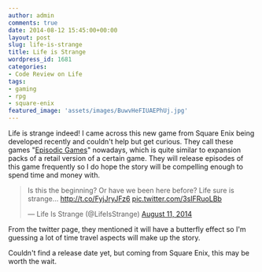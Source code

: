 ```yaml
---
author: admin
comments: true
date: 2014-08-12 15:45:00+00:00
layout: post
slug: life-is-strange
title: Life is Strange
wordpress_id: 1681
categories:
- Code Review on Life
tags:
- gaming
- rpg
- square-enix
featured_image: 'assets/images/BuwvHeFIUAEPhUj.jpg'
---
```


Life is strange indeed! I came across this new game from Square Enix being developed recently and couldn't help but get curious. They call these games "[Episodic Games](http://en.wikipedia.org/wiki/Episodic_video_games)" nowadays, which is quite similar to expansion packs of a retail version of a certain game. They will release episodes of this game frequently so I do hope the story will be compelling enough to spend time and money with.

<blockquote class="twitter-tweet" lang="en"><p>Is this the beginning? Or have we been here before? Life sure is strange… <a href="http://t.co/FyjJryJFz6">http://t.co/FyjJryJFz6</a> <a href="http://t.co/3sIFRuoLBb">pic.twitter.com/3sIFRuoLBb</a></p>&mdash; Life Is Strange (@LifeIsStrange) <a href="https://twitter.com/LifeIsStrange/status/498831275684155393">August 11, 2014</a></blockquote>
<script async src="//platform.twitter.com/widgets.js" charset="utf-8"></script>



From the twitter page, they mentioned it will have a butterfly effect so I'm guessing a lot of time travel aspects will make up the story.





Couldn't find a release date yet, but coming from Square Enix, this may be worth the wait.
